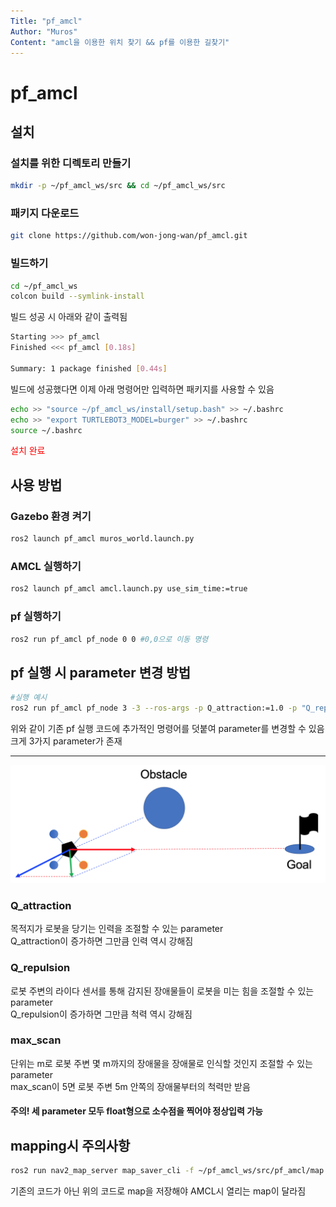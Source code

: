 ```yaml
---
Title: "pf_amcl"
Author: "Muros"
Content: "amcl을 이용한 위치 찾기 && pf를 이용한 길찾기"
---
```


# pf_amcl

## 설치

### 설치를 위한 디렉토리 만들기

```bash
mkdir -p ~/pf_amcl_ws/src && cd ~/pf_amcl_ws/src 
```

### 패키지 다운로드

```bash
git clone https://github.com/won-jong-wan/pf_amcl.git
```

### 빌드하기

```bash
cd ~/pf_amcl_ws
colcon build --symlink-install
```

빌드 성공 시 아래와 같이 출력됨
```bash
Starting >>> pf_amcl 
Finished <<< pf_amcl [0.18s]                  

Summary: 1 package finished [0.44s]
```

빌드에 성공했다면 이제 아래 명령어만 입력하면 패키지를 사용할 수 있음
```bash
echo >> "source ~/pf_amcl_ws/install/setup.bash" >> ~/.bashrc
echo >> "export TURTLEBOT3_MODEL=burger" >> ~/.bashrc
source ~/.bashrc
```
<span style="color:red">
설치 완료
</span>

## 사용 방법

### Gazebo 환경 켜기
```bash
ros2 launch pf_amcl muros_world.launch.py
```

### AMCL 실행하기
```bash
ros2 launch pf_amcl amcl.launch.py use_sim_time:=true
```

### pf 실행하기 
```bash
ros2 run pf_amcl pf_node 0 0 #0,0으로 이동 명령
```

## pf 실행 시 parameter 변경 방법

```bash
#실행 예시
ros2 run pf_amcl pf_node 3 -3 --ros-args -p Q_attraction:=1.0 -p "Q_repulsion:=1.0" -p "max_scan:=100.0"
```

위와 같이 기존 pf 실행 코드에 추가적인 명령어를 덧붙여 parameter를 변경할 수 있음\
크게 3가지 parameter가 존재

----
![pf_image](/images/pf_rm.png)

### Q_attraction

목적지가 로봇을 당기는 인력을 조절할 수 있는 parameter\
Q_attraction이 증가하면 그만큼 인력 역시 강해짐

### Q_repulsion

로봇 주변의 라이다 센서를 통해 감지된 장애물들이 로봇을 미는 힘을 조절할 수 있는 parameter\
Q_repulsion이 증가하면 그만큼 척력 역시 강해짐

### max_scan

단위는 m로 로봇 주변 몇 m까지의 장애물을 장애물로 인식할 것인지 조절할 수 있는 parameter\
max_scan이 5면 로봇 주변 5m 안쪽의 장애물부터의 척력만 받음

#### 주의! 세 parameter 모두 float형으로 소수점을 찍어야 정상입력 가능

## mapping시 주의사항
```bash
ros2 run nav2_map_server map_saver_cli -f ~/pf_amcl_ws/src/pf_amcl/map
```
기존의 코드가 아닌 위의 코드로 map을 저장해야 AMCL시 열리는 map이 달라짐